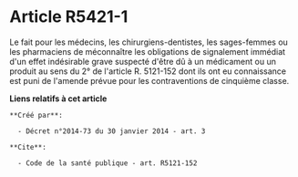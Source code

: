 # Article R5421-1

Le fait pour les médecins, les chirurgiens-dentistes, les sages-femmes ou les pharmaciens de méconnaître les obligations de
signalement immédiat d'un effet indésirable grave suspecté d'être dû à un médicament ou un produit au sens du 2° de l'article
R. 5121-152 dont ils ont eu connaissance est puni de l'amende prévue pour les contraventions de cinquième classe.

**Liens relatifs à cet article**

	**Créé par**:

	  - Décret n°2014-73 du 30 janvier 2014 - art. 3

	**Cite**:

	  - Code de la santé publique - art. R5121-152
